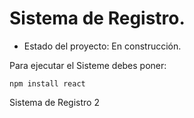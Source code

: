 <h1> Sistema de Registro. </h1>

- Estado del proyecto: En construcción.

Para ejecutar el Sisteme debes poner:

```npm install react```

Sistema de Registro 2
